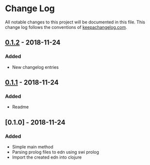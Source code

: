 # Change Log
All notable changes to this project will be documented in this file. This change log follows the conventions of [keepachangelog.com](http://keepachangelog.com/).

## [0.1.2] - 2018-11-24
### Added
- New changelog entries

## [0.1.1] - 2018-11-24
### Added
- Readme

## [0.1.0] - 2018-11-24
### Added
- Simple main method
- Parsing prolog files to edn using swi prolog
- Import the created edn into clojure

[Unreleased]: https://github.com/Winis04/prolog-analyzer/tree/develop/
[0.1.1]: https://github.com/Winis04/prolog-analyzer/compare/0.1.0...0.1.1
[0.1.2]: https://github.com/Winis04/prolog-analyzer/compare/0.1.1...0.1.2

